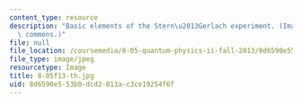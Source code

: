 ```yaml
---
content_type: resource
description: "Basic elements of the Stern\u2013Gerlach experiment. (Image via wikimedia\
  \ commons.)"
file: null
file_location: /coursemedia/8-05-quantum-physics-ii-fall-2013/8d6590e553b8dcd2811ac3ce19254f6f_8-05f13-th.jpg
file_type: image/jpeg
resourcetype: Image
title: 8-05f13-th.jpg
uid: 8d6590e5-53b8-dcd2-811a-c3ce19254f6f
---
```

